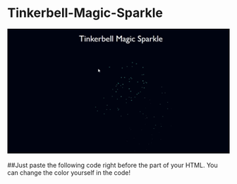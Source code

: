 # Tinkerbell-Magic-Sparkle
<img src="https://github.com/buddhirangana/Tinkerbell-Magic-Sparkle/blob/main/img/Tinkerbell%20Magic%20Sparkle.PNG" alt="Tinkerbell Magic Sparkle"/>

##Just paste the following code right before the </head> part of your HTML. You can change the color yourself in the code!
